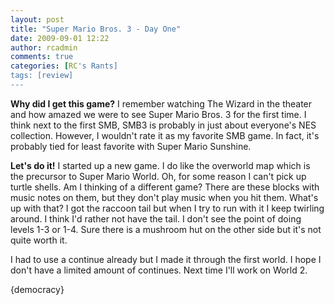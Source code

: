 ```yaml
---
layout: post
title: "Super Mario Bros. 3 - Day One"
date: 2009-09-01 12:22
author: rcadmin
comments: true
categories: [RC's Rants]
tags: [review]
---
```

<strong>Why did I get this game?</strong>
I remember watching The Wizard in the theater and how amazed we were to see Super Mario Bros. 3 for the first time. I think next to the first SMB, SMB3 is probably in just about everyone's NES collection. However, I wouldn't rate it as my favorite SMB game. In fact, it's probably tied for least favorite with Super Mario Sunshine.

<strong>Let's do it!</strong>
I started up a new game. I do like the overworld map which is the precursor to Super Mario World. Oh, for some reason I can't pick up turtle shells. Am I thinking of a different game? There are these blocks with music notes on them, but they don't play music when you hit them. What's up with that? I got the raccoon tail but when I try to run with it I keep twirling around. I think I'd rather not have the tail. I don't see the point of doing levels 1-3 or 1-4. Sure there is a mushroom hut on the other side but it's not quite worth it. 

I had to use a continue already but I made it through the first world. I hope I don't have a limited amount of continues. Next time I'll work on World 2. 


<div>{democracy}</div>
